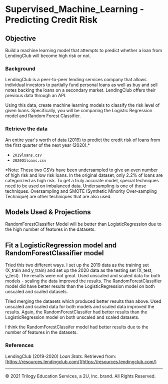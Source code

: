 # Supervised_Machine_Learning - Predicting Credit Risk


## Objective 
Build a machine learning model that attempts to predict whether a loan from LendingClub will become high risk or not. 

### Background

LendingClub is a peer-to-peer lending services company that allows individual investors to partially fund personal loans as well as buy and sell notes backing the loans on a secondary market. LendingClub offers their previous data through an API.

Using this data, create machine learning models to classify the risk level of given loans. Specifically, you will be comparing the Logistic Regression model and Random Forest Classifier.

### Retrieve the data

An entire year's worth of data (2019) to predict the credit risk of loans from the first quarter of the next year (2020).* 

* `2019loans.csv`
* `2020Q1loans.csv`

*Note: These two CSVs have been undersampled to give an even number of high risk and low risk loans. In the original dataset, only 2.2% of loans are categorized as high risk. To get a truly accurate model, special techniques need to be used on imbalanced data. Undersampling is one of those techniques. Oversampling and SMOTE (Synthetic Minority Over-sampling Technique) are other techniques that are also used.


## Models Used & Projections

RandomForestClassifier Model will be better than LogisticRegression due to the high number of features in the datasets.  

## Fit a LogisticRegression model and RandomForestClassifier model

Tried this two different ways. I set up the 2019 data as the training set (X_train and y_train) and set up the 2020 data as the testing set (X_test, y_test). The results were not great. Used unscaled and scaled data for both models - scaling the data improved the results. The RandomForestClassifier model did have better results than the LogisticRegression model on both unscaled and scaled datasets.

Tried merging the datasets which produced better results than above. Used unscaled and scaled data for both models and scaled data improved the results. Again, the RandomForestClassifer had better results than the LogisticRegression model on both unscaled and scaled datasets.

I think the RandomForestClassifer model had better results due to the number of features in the datasets. 


### References

LendingClub (2019-2020) _Loan Stats_. Retrieved from: [https://resources.lendingclub.com/](https://resources.lendingclub.com/)

- - -

© 2021 Trilogy Education Services, a 2U, Inc. brand. All Rights Reserved.
